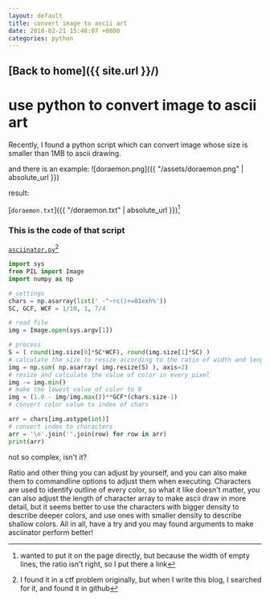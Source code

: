 ```yaml
---
layout: default
title: convert image to ascii art
date: 2018-02-21 15:48:07 +0800
categories: python
---
```

## [Back to home]({{ site.url }}/)

# use python to convert image to ascii art

Recently, I found a python script which can convert image whose size is smaller than 1MB to ascii drawing.

and there is an example:
![doraemon.png]({{ "/assets/doraemon.png" | absolute_url }})

result:

[`doraemon.txt`]({{ "/doraemon.txt" | absolute_url }})[^1]

[^1]: wanted to put it on the page directly, but because the width of empty lines, the ratio isn't right, so I put there a link

### This is the code of that script
[`asciinator.py`](https://github.com/cdiener/pyart/blob/master/asciinator.py)[^2]

[^2]: I found it in a ctf problem originally, but when I write this blog, I searched for it, and found it in github
```python
import sys
from PIL import Image
import numpy as np

# settings
chars = np.asarray(list(' -"~rc()+=01exh%'))
SC, GCF, WCF = 1/10, 1, 7/4 

# read file
img = Image.open(sys.argv[1])

# process
S = ( round(img.size[0]*SC*WCF), round(img.size[1]*SC) )
# calculate the size to resize according to the ratio of width and length of characters
img = np.sum( np.asarray( img.resize(S) ), axis=2)
# resize and calculate the value of color in every pixel
img -= img.min()
# make the lowest value of color to 0
img = (1.0 - img/img.max())**GCF*(chars.size-1)
# convert color value to index of chars

arr = chars[img.astype(int)]
# convert index to characters
arr = '\n'.join(''.join(row) for row in arr)
print(arr)
```

not so complex, isn't it?

Ratio and other thing you can adjust by yourself, and you can also make them to commandline options to adjust them when executing. Characters are used to identify outline of every color, so what it like doesn't matter, you can also adjust the length of character array to make ascii draw in more detail, but it seems better to use the characters with bigger density to describe deeper colors, and use ones with smaller density to describe shallow colors. All in all, have a try and you may found arguments to make asciinator perform better!
